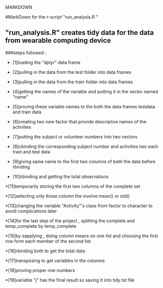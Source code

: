 MARKDOWN




#MarkDown for the r-script "run_analysis.R
"

## "run_analysis.R" creates tidy data for the data from wearable computing device



###steps followed :		

* [1]loading the "dplyr" data frame 

* [2]pulling in the data from the test folder into data frames

* [3]pulling in the data from the train folder into data frames

* [4]getting the names of the variable and putting it in the vector named "name"

* [5]proving these variable names to the both the data frames testdata and train data

* [6]creating two new factor that provide descriptive names of the activities

* [7]putting the subject or volunteer numbers into two vectors

* [8]cbinding the corresponding subject number and activities two each train and test data

* [9]giving same name to the first two columns of both the data before rbinding 

* [10]rbinding and getting the total observations

*[11]temporarily storing the first two columns of the complete set

*[12]selecting only those column the involve mean() or std()

*[13]changing the variable "Activity"'s class from factor to character to avoid complications later
 
*[14]for the last step of the project , splitting the complete and temp_complete by temp_complete

*[15]by sapplying , doing column means on one list and choosing the first row form each member of the second list
  
*[16]rbinding both to get the total data 

*[17]transposing to get variables in the columns 

*[18]proving proper row numbers 

*[19]variable "j" has the final result so saving it into tidy.txt file 
